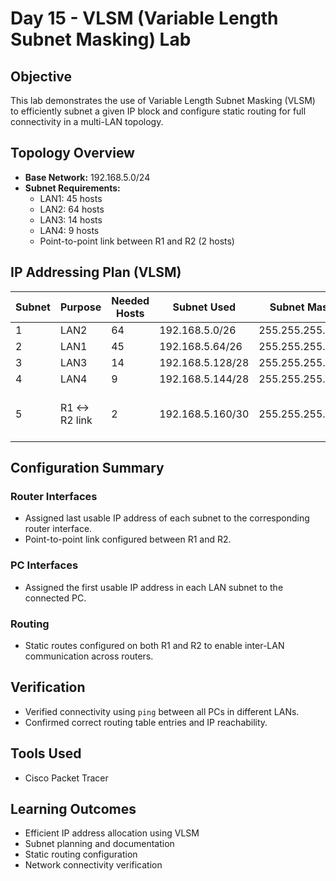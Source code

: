 # Day 15 - VLSM (Variable Length Subnet Masking) Lab

## Objective
This lab demonstrates the use of Variable Length Subnet Masking (VLSM) to efficiently subnet a given IP block and configure static routing for full connectivity in a multi-LAN topology.

## Topology Overview
- **Base Network:** 192.168.5.0/24
- **Subnet Requirements:**
  - LAN1: 45 hosts
  - LAN2: 64 hosts
  - LAN3: 14 hosts
  - LAN4: 9 hosts
  - Point-to-point link between R1 and R2 (2 hosts)

## IP Addressing Plan (VLSM)

| Subnet | Purpose               | Needed Hosts | Subnet Used       | Subnet Mask | Router IP (last usable) | PC IP (first usable) |
|--------|------------------------|--------------|-------------------|-------------|--------------------------|----------------------|
| 1      | LAN2                  | 64           | 192.168.5.0/26    | 255.255.255.192 | 192.168.5.62             | 192.168.5.1          |
| 2      | LAN1                  | 45           | 192.168.5.64/26   | 255.255.255.192 | 192.168.5.126            | 192.168.5.65         |
| 3      | LAN3                  | 14           | 192.168.5.128/28  | 255.255.255.240 | 192.168.5.142            | 192.168.5.129        |
| 4      | LAN4                  | 9            | 192.168.5.144/28  | 255.255.255.240 | 192.168.5.158            | 192.168.5.145        |
| 5      | R1 <-> R2 link        | 2            | 192.168.5.160/30  | 255.255.255.252 | R1: 192.168.5.161, R2: 192.168.5.162 | — |

## Configuration Summary

### Router Interfaces
- Assigned last usable IP address of each subnet to the corresponding router interface.
- Point-to-point link configured between R1 and R2.

### PC Interfaces
- Assigned the first usable IP address in each LAN subnet to the connected PC.

### Routing
- Static routes configured on both R1 and R2 to enable inter-LAN communication across routers.

## Verification
- Verified connectivity using `ping` between all PCs in different LANs.
- Confirmed correct routing table entries and IP reachability.

## Tools Used
- Cisco Packet Tracer

## Learning Outcomes
- Efficient IP address allocation using VLSM
- Subnet planning and documentation
- Static routing configuration
- Network connectivity verification
